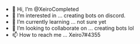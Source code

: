 - 👋 Hi, I’m @XeiroCompleted
- 👀 I’m interested in ... creating bots on discord. 
- 🌱 I’m currently learning ... not sure yet
- 💞️ I’m looking to collaborate on ... creating bots lol
- 📫 How to reach me ... Xeiro7#4355

<!---
XeiroCompleted/XeiroCompleted is a ✨ special ✨ repository because its `README.md` (this file) appears on your GitHub profile.
You can click the Preview link to take a look at your changes.
--->
